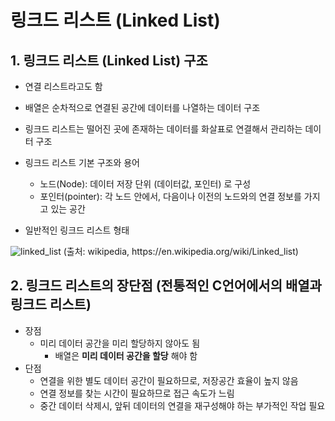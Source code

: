# 링크드 리스트 (Linked List)

## 1. 링크드 리스트 (Linked List) 구조

* 연결 리스트라고도 함

* 배열은 순차적으로 연결된 공간에 데이터를 나열하는 데이터 구조

* 링크드 리스트는 떨어진 곳에 존재하는 데이터를 화살표로 연결해서 관리하는 데이터 구조

* 링크드 리스트 기본 구조와 용어
    - 노드(Node): 데이터 저장 단위 (데이터값, 포인터) 로 구성
    - 포인터(pointer): 각 노드 안에서, 다음이나 이전의 노드와의 연결 정보를 가지고 있는 공간

* 일반적인 링크드 리스트 형태  
<img src="https://www.fun-coding.org/00_Images/linkedlist.png"  alt="linked_list"/>  
(출처: wikipedia, https://en.wikipedia.org/wiki/Linked_list)

## 2. 링크드 리스트의 장단점 (전통적인 C언어에서의 배열과 링크드 리스트)
* 장점
  - 미리 데이터 공간을 미리 할당하지 않아도 됨
    - 배열은 **미리 데이터 공간을 할당** 해야 함
* 단점
  - 연결을 위한 별도 데이터 공간이 필요하므로, 저장공간 효율이 높지 않음
  - 연결 정보를 찾는 시간이 필요하므로 접근 속도가 느림
  - 중간 데이터 삭제시, 앞뒤 데이터의 연결을 재구성해야 하는 부가적인 작업 필요

